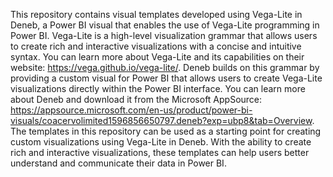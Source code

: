 This repository contains visual templates developed using Vega-Lite in Deneb, a Power BI visual that enables the use of Vega-Lite programming in Power BI. Vega-Lite is a high-level visualization grammar that allows users to create rich and interactive visualizations with a concise and intuitive syntax. You can learn more about Vega-Lite and its capabilities on their website: https://vega.github.io/vega-lite/. Deneb builds on this grammar by providing a custom visual for Power BI that allows users to create Vega-Lite visualizations directly within the Power BI interface. You can learn more about Deneb and download it from the Microsoft AppSource: https://appsource.microsoft.com/en-us/product/power-bi-visuals/coacervolimited1596856650797.deneb?exp=ubp8&tab=Overview. The templates in this repository can be used as a starting point for creating custom visualizations using Vega-Lite in Deneb. With the ability to create rich and interactive visualizations, these templates can help users better understand and communicate their data in Power BI.
